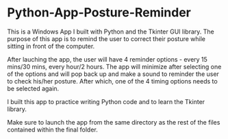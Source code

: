 # Python-App-Posture-Reminder

This is a Windows App I built with Python and the Tkinter GUI library. The purpose of this app is to remind the user to correct their posture while sitting in front of the computer. 

After lauching the app, the user will have 4 reminder options - every 15 mins/30 mins, every hour/2 hours. The app will minimize after selecting one of the options and will pop back up and make a sound to reminder the user to check his/her posture. After which, one of the 4 timing options needs to be selected again. 

I built this app to practice writing Python code and to learn the Tkinter library. 

Make sure to launch the app from the same directory as the rest of the files contained within the final folder.


